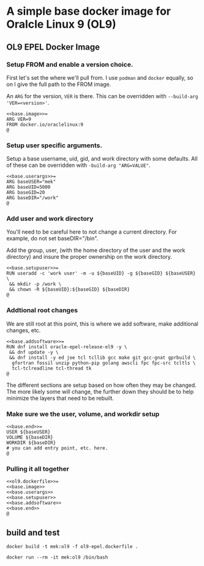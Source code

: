 # A simple base docker image for Oralcle Linux 9 (OL9)

## OL9 EPEL Docker Image

### Setup FROM and enable a version choice.

First let's set the where we'll pull from. I use `podman` and
`docker` equally, so on I give the full path to the FROM image.

An `ARG` for the version, `VER` is there. This can be overridden
 with `--build-arg 'VER=<version>'`.

```
<<base.image>>=
ARG VER=9
FROM docker.io/oraclelinux:9
@
```

### Setup user specific arguments.

Setup a base username, uid, gid, and work directory with some
defaults. All of these can be overridden with `-build-arg "ARG=VALUE"`.

```
<<base.userargs>>=
ARG baseUSER="mek"
ARG baseUID=5000
ARG baseGID=20
ARG baseDIR="/work"
@
```

### Add user and work directory

You'll need to be careful here to not change a current directory.
For example, do not set baseDIR="/bin".

Add the group, user, (with the home directory of the user and
the work directory) and insure the proper ownership on the work
directory.

```
<<base.setupuser>>=
RUN useradd -c 'work user' -m -u ${baseUID} -g ${baseGID} ${baseUSER} \
 && mkdir -p /work \
 && chown -R ${baseUID}:${baseGID} ${baseDIR}
@
```

### Addtional root changes

We are still root at this point, this is where we add software, make
additional changes, etc.

```
<<base.addsoftware>>=
RUN dnf install oracle-epel-release-el9 -y \
 && dnf update -y \
 && dnf install -y ed joe tcl tcllib gcc make git gcc-gnat gprbuild \
  gfortran fossil unzip python-pip golang awscli fpc fpc-src tcltls \
  tcl-tclreadline tcl-thread tk
@
```

The different sections are setup based on how often they may be changed.
The more likely some will change, the further down they should be to help
minimize the layers that need to be rebuilt.

### Make sure we the user, volume, and workdir setup

```
<<base.end>>=
USER ${baseUSER}
VOLUME ${baseDIR}
WORKDIR ${baseDIR}
# you can add entry point, etc. here.
@
```

### Pulling it all together

```
<<ol9.dockerfile>>=
<<base.image>>
<<base.userargs>>
<<base.setupuser>>
<<base.addsoftware>>
<<base.end>>
@
```

## build and test

`docker build -t mek:ol9 -f ol9-epel.dockerfile .`

`docker run --rm -it mek:ol9 /bin/bash`


